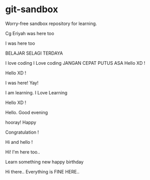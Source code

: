 # git-sandbox
Worry-free sandbox repository for learning.

Cg Eriyah was here too

I was here too

BELAJAR SELAGI TERDAYA

I love coding
I Love coding
JANGAN CEPAT PUTUS ASA
Hello XD !

Hello XD !

I was here! Yay!

I am learning.
I Love Learning

Hello XD !

Hello. Good evening

hooray!
Happy

Congratulation !

Hi and hello !

Hi! I'm here too..

Learn something new
happy birthday

Hi there.. Everything is FINE HERE.. 
